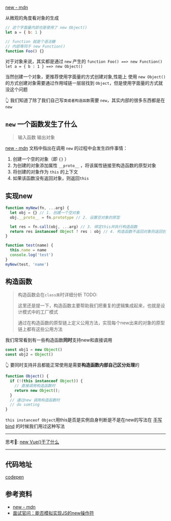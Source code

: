 [new - mdn](https://developer.mozilla.org/zh-CN/docs/Web/JavaScript/Reference/Operators/new)

从微观的角度看对象的生成
```js
// 这个字面量内部也是使用了 new Object()
let a = { b: 1 }
```

```js
// function 就是个语法糖
// 内部等同于 new Function()
function Foo() {}
```
对于对象来说，其实都是通过 `new` 产生的
`function Foo() ==> new Function()`
`let a = { b : 1 } ==> new Object()` 

当然创建一个对象，更推荐使用字面量的方式创建对象,性能上
使用 `new Object()` 的方式创建对象需要通过作用域链一层层找到 `Object`，但是使用字面量的方式就没这个问题

👆 我们知道了除了我们自己写`类或者构造函数`需要 `new`，其实内部的很多东西都是在 `new`

## `new` 一个函数发生了什么
> 输入函数 输出对象

[new - mdn](https://developer.mozilla.org/zh-CN/docs/Web/JavaScript/Reference/Operators/new) 文档中指出在调用 `new` 的过程中会发生四件事情：
1. 创建一个空的对象（即 `{}` ）
2. 为创建的对象添加属性 `__proto__` ，将该属性链接至构造函数的原型对象 
3. 将创建的对象作为 `this` 的上下文 
4. 如果该函数没有返回对象，则返回`this`

## 实现new
```js
function myNew(fn, ...arg) {
  let obj = {} // 1. 创建一个空对象
  obj.__proto__ = fn.prototype // 2. 设置空对象的原型

  let res = fn.call(obj, ...arg) // 3. 绑定this并执行构造函数
  return res instanceof Object ? res : obj // 4. 构造函数不返回对象则返回创建的新对象
}

function test(name) {
  this.name = name
  console.log('test')
}
myNew(test, 'name')
```
## 构造函数
> 构造函数会在`class类`时详细分析 TODO: 
> 
> 这里还是提一下，构造函数主要帮助我们把重复的逻辑集成起来，也就是设计模式中的工厂模式
> 
> 通过在构造函数的原型链上定义公用方法，实现每个new出来的对象的原型链上都有这些公用方法

我们常常看到有一些构造函数**同时**支持new和直接调用
```js
const obj1 = new Object()
const obj2 = Object()
```
👆 要同时支持并且都能正常使用是需要**构造函数内部自己区分处理**的
```js
function Object() {
  if (!(this instanceof Object)) {
    // 直接调用构造函数时
    return new Object();
  }
  // 通过new 调用构造函数时
  // do somting
}
```
`this instanceof Object`用this是否是实例自身判断是不是在new的写法在 [手写bind](./手写系列-callbind.md#实现bind) 的时候我们用过这种写法

---
思考🤔: [new Vue()干了什么](../vue/重学vue-01模板语法.md#Vue构造函数)

---
## 代码地址
[codepen](https://codepen.io/collection/kNgywB)

## 参考资料
- [new - mdn](https://developer.mozilla.org/zh-CN/docs/Web/JavaScript/Reference/Operators/new)
- [面试官问：能否模拟实现JS的new操作符](https://juejin.cn/post/6844903704663949325)